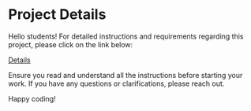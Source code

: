 # Project Details

Hello students! For detailed instructions and requirements regarding this project, please click on the link below:

[Details](https://gvsu-cis635.github.io/projects/1.html)

Ensure you read and understand all the instructions before starting your work. If you have any questions or clarifications, please reach out.

Happy coding!
